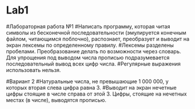 # Lab1
#Лабораторная работа №1
#Написать программу, которая читая символы из бесконечной последовательности (эмулируется конечным файлом, читающимся поблочно), распознает, преобразует и выводит на экран лексемы по определенному правилу.
#Лексемы разделены пробелами. Преобразование делать по возможности через словарь. Для упрощения под выводом числа прописью подразумевается последовательный вывод всех цифр числа.
#Регулярные выражения использовать нельзя.

#Вариант 2
#Натуральные числа, не превышающие 1 000 000, у которых вторая слева цифра равна 3.
#Выводит на экран нечетные цифры стоящие в числе справа от этой 3. Цифры, стоящие на нечетных местах (в числе), выводятся прописью.
